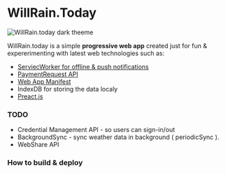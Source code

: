 # WillRain.Today

![WillRain.today dark theeme](https://i.makeagif.com/media/11-19-2017/MFh70T.gif)

WillRain.today is a simple **progressive web app** created just for fun & expererimenting with latest web technologies such as:

- [ServiecWorker for offline & push notifications](https://developers.google.com/web/fundamentals/primers/service-workers/)
- [PaymentRequest API](https://developers.google.com/web/fundamentals/payments/)
- [Web App Manifest](https://developers.google.com/web/fundamentals/web-app-manifest/)
- IndexDB for storing the data localy
- [Preact.js](https://preactjs.com)

### TODO

- Credential Management API - so users can sign-in/out
- BackgroundSync - sync weather data in background ( periodicSync ).
- WebShare API

### How to build & deploy
